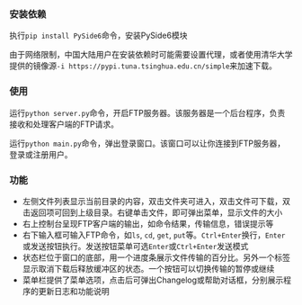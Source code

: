 ### 安装依赖
执行`pip install PySide6`命令，安装PySide6模块

由于网络限制，中国大陆用户在安装依赖时可能需要设置代理，或者使用清华大学提供的镜像源`-i https://pypi.tuna.tsinghua.edu.cn/simple`来加速下载。

### 使用
运行`python server.py`命令，开启FTP服务器。该服务器是一个后台程序，负责接收和处理客户端的FTP请求。

运行`python main.py`命令，弹出登录窗口。该窗口可以让你连接到FTP服务器，登录或注册用户。

### 功能
- 左侧文件列表显示当前目录的内容，双击文件夹可进入，双击文件可下载，双击返回项可回到上级目录。右键单击文件，即可弹出菜单，显示文件的大小
- 右上控制台呈现FTP客户端的输出，如命令结果，传输信息，错误提示等
- 右下输入框可输入FTP命令，如`ls`, `cd`, `get`, `put`等。`Ctrl+Enter`换行，`Enter`或发送按钮执行。发送按钮菜单可选`Enter`或`Ctrl+Enter`发送模式
- 状态栏位于窗口的底部，用一个进度条展示文件传输的百分比。另外一个标签显示取消下载后释放缓冲区的状态。一个按钮可以切换传输的暂停或继续
- 菜单栏提供了菜单选项，点击后可弹出Changelog或帮助对话框，分别展示程序的更新日志和功能说明